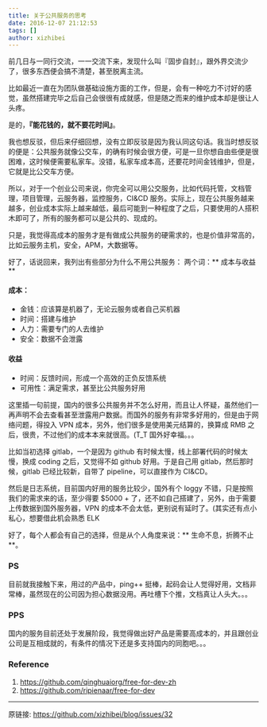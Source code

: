 ```yaml
---
title: 关于公共服务的思考
date: 2016-12-07 21:12:53
tags: []
author: xizhibei
---
```

前几日与一同行交流，一一交流下来，发现什么叫『固步自封』，跟外界交流少了，很多东西便会搞不清楚，甚至脱离主流。

比如最近一直在为团队做基础设施方面的工作，但是，会有一种吃力不讨好的感觉，虽然搭建完毕之后自己会很很有成就感，但是随之而来的维护成本却是很让人头疼。

是的，**『能花钱的，就不要花时间』**。

我也想反驳，但后来仔细回想，没有立即反驳是因为我认同这句话。我当时想反驳的便是：公共服务就像公交车，的确有时候会很方便，可是一旦你想自由些便是很困难，这时候便需要私家车。没错，私家车成本高，还要花时间金钱维护，但是，它就是比公交车方便。

所以，对于一个创业公司来说，你完全可以用公交服务，比如代码托管，文档管理，项目管理，云服务器，监控服务，CI&CD 服务。实际上，现在公共服务越来越多，创业成本实际上越来越低，最后可能到一种程度了之后，只要使用的人搭积木即可了，所有的服务都可以是公共的、现成的。

只是，我觉得高成本的服务才是有做成公共服务的硬需求的，也是价值非常高的，比如云服务主机，安全，APM，大数据等。

好了，话说回来，我列出有些部分为什么不用公共服务：
两个词：** 成本与收益 **

#### 成本：
- 金钱：应该算是机器了，无论云服务或者自己买机器
- 时间：搭建与维护
- 人力：需要专门的人去维护
- 安全：数据不会泄露

#### 收益
- 时间：反馈时间，形成一个高效的正负反馈系统
- 可用性：满足需求，甚至比公共服务好用

这里插一句前提，国内的很多公共服务并不怎么好用，而且让人怀疑，虽然他们一再声明不会去查看甚至泄露用户数据。而国外的服务有非常多好用的，但是由于网络问题，得投入 VPN 成本，另外，他们很多是使用美元结算的，换算成 RMB 之后，很贵，不过他们的成本本来就很高。(T_T 国外好幸福。。。

比如当初选择 gitlab，一个是因为 github 有时候太慢，线上部署代码的时候太慢，换成 coding 之后，又觉得不如 github 好用。于是自己用 gitlab，然后那时候，gitlab 已经比较新，自带了 pipeline，可以直接作为 CI&CD。

然后是日志系统，目前国内好用的服务比较少，国外有个 loggy 不错，只是按照我们的需求来的话，至少得要 $5000 + 了，还不如自己搭建了，另外，由于需要上传数据到国外服务器，VPN 的成本不会太低，更别说有延时了。(其实还有点小私心，想要借此机会熟悉 ELK

好了，每个人都会有自己的选择，但是从个人角度来说：** 生命不息，折腾不止 **。

### PS
目前就我接触下来，用过的产品中，ping++ 挺棒，起码会让人觉得好用，文档非常棒，虽然现在的公司因为担心数据没用。再吐槽下个推，文档真让人头大。。。

### PPS
国内的服务目前还处于发展阶段，我觉得做出好产品是需要高成本的，并且跟创业公司是互相成就的，有条件的情况下还是多支持国内的同胞吧。。。

### Reference
1. https://github.com/qinghuaiorg/free-for-dev-zh
2. https://github.com/ripienaar/free-for-dev



***
原链接: https://github.com/xizhibei/blog/issues/32
